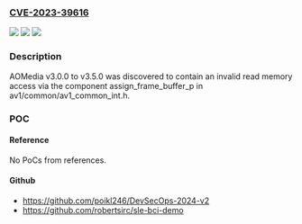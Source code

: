### [CVE-2023-39616](https://cve.mitre.org/cgi-bin/cvename.cgi?name=CVE-2023-39616)
![](https://img.shields.io/static/v1?label=Product&message=n%2Fa&color=blue)
![](https://img.shields.io/static/v1?label=Version&message=n%2Fa&color=blue)
![](https://img.shields.io/static/v1?label=Vulnerability&message=n%2Fa&color=brighgreen)

### Description

AOMedia v3.0.0 to v3.5.0 was discovered to contain an invalid read memory access via the component assign_frame_buffer_p in av1/common/av1_common_int.h.

### POC

#### Reference
No PoCs from references.

#### Github
- https://github.com/poikl246/DevSecOps-2024-v2
- https://github.com/robertsirc/sle-bci-demo

